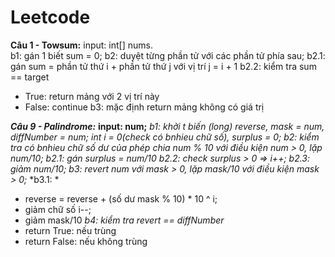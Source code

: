 # Leetcode

**Câu 1 - Towsum:**
input: int[] nums.\
b1: gán 1 biết sum = 0;
b2: duyệt từng phần tử với các phần tử phía sau;
b2.1: gán sum = phần tử thứ i + phần tử thứ j với vị trí j = i + 1
b2.2: kiểm tra sum == target
 - True: return mảng với 2 vị trí này
 - False: continue
b3: mặc định return mảng không có giá trị

***Câu 9 - Palindrome:***
**input: num;**
*b1: khởi t biến (long) reverse, mask = num, diffNumber = num; int i = 0(check có bnhieu chữ số), surplus = 0;*
*b2: kiểm tra có bnhieu chữ số dư của phép chia num % 10 với điều kiện num > 0, lặp num/10;*
*b2.1: gán surplus = num/10*
*b2.2: check surplus > 0 => i++;*
*b2.3: giảm num/10;*
*b3: revert num với mask > 0, lặp mask/10 với điều kiện mask > 0;*
*b3.1: *
  - reverse = reverse + (số dư mask % 10) * 10 ^ i;
  - giảm chữ số i--;
  - giảm mask/10
*b4: kiểm tra revert == diffNumber*
  - return True: nếu trùng
  - return False: nếu không trùng
